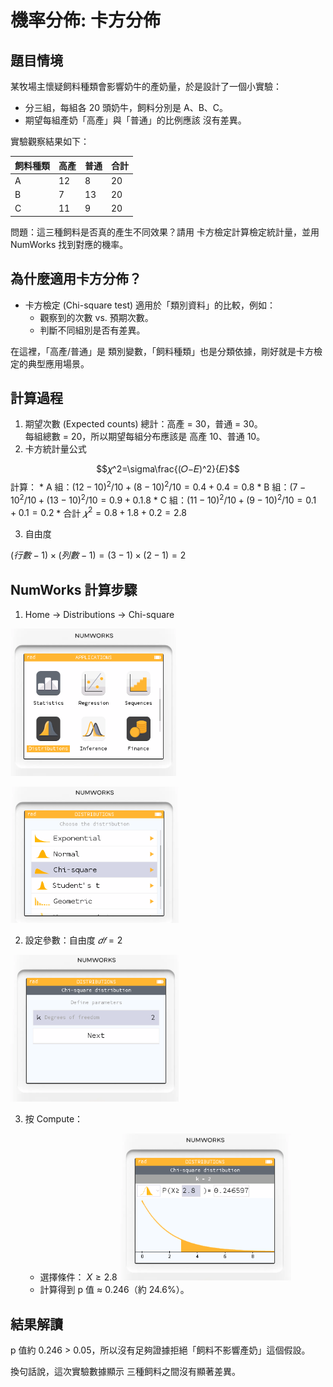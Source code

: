 # 機率分佈: 卡方分佈

## 題目情境 

某牧場主懷疑飼料種類會影響奶牛的產奶量，於是設計了一個小實驗：

* 分三組，每組各 20 頭奶牛，飼料分別是 A、B、C。
* 期望每組產奶「高產」與「普通」的比例應該 沒有差異。

實驗觀察結果如下：

| 飼料種類 | 高產 | 普通 | 合計 |
| ---- | -- | -- | -- |
| A    | 12 | 8  | 20 |
| B    | 7  | 13 | 20 |
| C    | 11 | 9  | 20 |


問題：這三種飼料是否真的產生不同效果？請用 卡方檢定計算檢定統計量，並用 NumWorks 找到對應的機率。


## 為什麼適用卡方分佈？

* 卡方檢定 (Chi-square test) 適用於「類別資料」的比較，例如：
  * 觀察到的次數 vs. 預期次數。
  * 判斷不同組別是否有差異。

在這裡，「高產/普通」是 類別變數，「飼料種類」也是分類依據，剛好就是卡方檢定的典型應用場景。


## 計算過程

1. 期望次數 (Expected counts)
    總計：高產 = 30，普通 = 30。    
    每組總數 = 20，所以期望每組分布應該是 高產 10、普通 10。
2. 卡方統計量公式

$$𝜒^2=\sigma\frac{(𝑂−𝐸)^2}{𝐸}$$
	​
計算：
    * A 組：$(12−10)^2/10+(8−10)^2/10=0.4+0.4=0.8$
    * B 組：$(7-10^2/10 + (13-10)^2/10=0.9+0.1.8$
    * C 組：$(11-10)^2/10+(9-10)^2/10=0.1+0.1=0.2$
    * 合計 $𝜒^2=0.8+1.8+0.2=2.8$

3. 自由度

$(行數−1)×(列數−1)=(3−1)×(2−1)=2$

## NumWorks 計算步驟

1. Home → Distributions → Chi-square

![](img/20_01.png)

![](img/20_02.png) 

2. 設定參數：自由度 $𝑑𝑓=2$

![](img/20_03.png)   

3. 按 Compute：

    * 選擇條件： $X≥2.8$
![](img/20_04.png)
    * 計算得到 p 值 ≈ 0.246（約 24.6%）。

## 結果解讀

p 值約 0.246 > 0.05，所以沒有足夠證據拒絕「飼料不影響產奶」這個假設。

換句話說，這次實驗數據顯示 三種飼料之間沒有顯著差異。